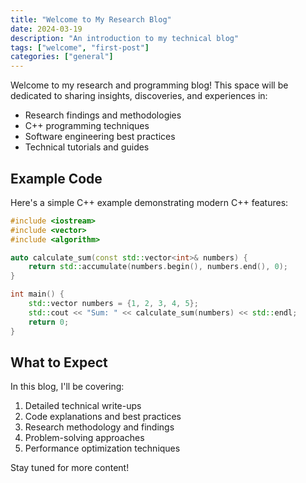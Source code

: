 ```yaml
---
title: "Welcome to My Research Blog"
date: 2024-03-19
description: "An introduction to my technical blog"
tags: ["welcome", "first-post"]
categories: ["general"]
---
```


Welcome to my research and programming blog! This space will be dedicated to sharing insights, discoveries, and experiences in:

- Research findings and methodologies
- C++ programming techniques
- Software engineering best practices
- Technical tutorials and guides

## Example Code

Here's a simple C++ example demonstrating modern C++ features:

```cpp
#include <iostream>
#include <vector>
#include <algorithm>

auto calculate_sum(const std::vector<int>& numbers) {
    return std::accumulate(numbers.begin(), numbers.end(), 0);
}

int main() {
    std::vector numbers = {1, 2, 3, 4, 5};
    std::cout << "Sum: " << calculate_sum(numbers) << std::endl;
    return 0;
}
```

## What to Expect

In this blog, I'll be covering:

1. Detailed technical write-ups
2. Code explanations and best practices
3. Research methodology and findings
4. Problem-solving approaches
5. Performance optimization techniques

Stay tuned for more content! 
